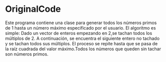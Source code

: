 # OriginalCode
Este programa contiene una clase para generar todos los números primos de 1 hasta un número máximo especificado  por  el  usuario.
El algoritmo  es simple:  Dado  un  vector  de enteros empezando  en  2,se  tachan  todos  los  múltiplos de  2.  A  continuación,  se  encuentra  el  siguiente entero no tachado y se tachan todos sus múltiplos.
El proceso se repite hasta que se pasa de la raíz cuadrada del valor máximo.Todos los números que queden sin tachar son números primos.
